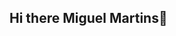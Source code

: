 ## Hi there Miguel Martins👋

<!--
**miguelzin-afk/miguelzin-afk** is a ✨ _special_ ✨ repository because its `README.md` (this file) appears on your GitHub profile.

Here are some ideas to get you started:

- 🔭 I’m currently working on house...
- 🌱 I’m currently learning to study...
- 👯 I’m looking to collaborate on in silence...
- 🤔 I’m looking for help with nothing...
![] (https://images.app.goo.gl/nfDXcG6V4yHQJZBx5)
-->
